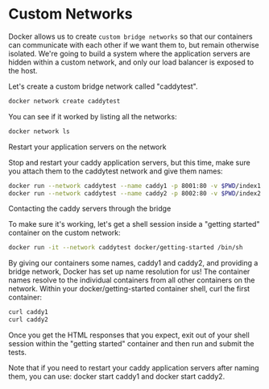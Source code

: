 # Custom Networks

Docker allows us to create `custom bridge networks` so that our containers can communicate with each other if we want them to, but remain otherwise isolated. We're going to build a system where the application servers are hidden within a custom network, and only our load balancer is exposed to the host.

Let's create a custom bridge network called "caddytest".

```bash
docker network create caddytest
```

You can see if it worked by listing all the networks:

```bash
docker network ls
```

Restart your application servers on the network

Stop and restart your caddy application servers, but this time, make sure you attach them to the caddytest network and give them names:

```bash
docker run --network caddytest --name caddy1 -p 8001:80 -v $PWD/index1.html:/usr/share/caddy/index.html caddy
docker run --network caddytest --name caddy2 -p 8002:80 -v $PWD/index2.html:/usr/share/caddy/index.html caddy
```

Contacting the caddy servers through the bridge

To make sure it's working, let's get a shell session inside a "getting started" container on the custom network:

```bash
docker run -it --network caddytest docker/getting-started /bin/sh
```

By giving our containers some names, caddy1 and caddy2, and providing a bridge network, Docker has set up name resolution for us! The container names resolve to the individual containers from all other containers on the network. Within your docker/getting-started container shell, curl the first container:

```bash
curl caddy1
curl caddy2
```

Once you get the HTML responses that you expect, exit out of your shell session within the "getting started" container and then run and submit the tests.

Note that if you need to restart your caddy application servers after naming them, you can use: docker start caddy1 and docker start caddy2.

